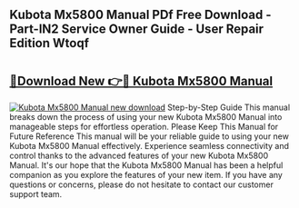## Kubota Mx5800 Manual PDf Free Download - Part-lN2 Service Owner Guide - User Repair Edition Wtoqf

# <h2><a href="http://bc91783.oget.top/?id=Kubota+Mx5800+Manual">🔗Download New 👉🔴 Kubota Mx5800 Manual</a></h2>

[![Kubota Mx5800 Manual new download](https://i.imgur.com/5g1atiW.png)](http://bc91783.oget.top/?id=Kubota+Mx5800+Manual)
Step-by-Step Guide This manual breaks down the process of using your new Kubota Mx5800 Manual into manageable steps for effortless operation. Please Keep This Manual for Future Reference This manual will be your reliable guide to using your new Kubota Mx5800 Manual effectively. Experience seamless connectivity and control thanks to the advanced features of your new Kubota Mx5800 Manual. It's our hope that the Kubota Mx5800 Manual has been a helpful companion as you explore the features of your new item. If you have any questions or concerns, please do not hesitate to contact our customer support team.
